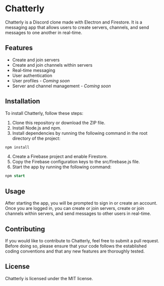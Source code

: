 # Chatterly
Chatterly is a Discord clone made with Electron and Firestore. It is a messaging app that allows users to create servers, channels, and send messages to one another in real-time.

## Features
- Create and join servers
- Create and join channels within servers
- Real-time messaging
- User authentication
- User profiles  _-  Coming soon_
- Server and channel management  _-  Coming soon_

## Installation
To install Chatterly, follow these steps:

1. Clone this repository or download the ZIP file.
2. Install Node.js and npm.
3. Install dependencies by running the following command in the root directory of the project:
```sh
npm install
```
4. Create a Firebase project and enable Firestore.
5. Copy the Firebase configuration keys to the src/firebase.js file.
6. Start the app by running the following command:
```sql
npm start
```

## Usage
After starting the app, you will be prompted to sign in or create an account. Once you are logged in, you can create or join servers, create or join channels within servers, and send messages to other users in real-time.

<!--- To manage servers and channels, click on the server name in the sidebar and select "Server Settings" or "Channel Settings." From there, you can edit the server or channel name, description, and other settings.

To upload an avatar, click on your user profile picture in the top left corner of the app and select "Edit Profile." From there, you can upload a new avatar image. --->

## Contributing
If you would like to contribute to Chatterly, feel free to submit a pull request. Before doing so, please ensure that your code follows the established coding conventions and that any new features are thoroughly tested.

## License
Chatterly is licensed under the MIT license.